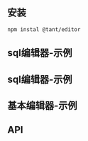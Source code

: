 ## 安装
``` shell
npm instal @tant/editor
```
## sql编辑器-示例
<code src="@/demo/index.tsx"></code>


## sql编辑器-示例
<code src="@/demo-sql/index.tsx"></code>


## 基本编辑器-示例
<code src="@/demo-base/index.tsx"></code>

## API